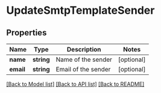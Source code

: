 # UpdateSmtpTemplateSender

## Properties
Name | Type | Description | Notes
------------ | ------------- | ------------- | -------------
**name** | **string** | Name of the sender | [optional] 
**email** | **string** | Email of the sender | [optional] 

[[Back to Model list]](../../README.md#documentation-for-models) [[Back to API list]](../../README.md#documentation-for-api-endpoints) [[Back to README]](../../README.md)


